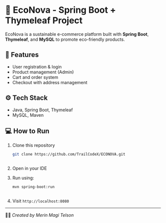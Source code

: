    # 🌱 EcoNova - Spring Boot + Thymeleaf Project

   EcoNova is a sustainable e-commerce platform built with **Spring Boot**, **Thymeleaf**, and **MySQL** to promote eco-friendly products.

   ## 🚀 Features
   - User registration & login  
   - Product management (Admin)  
   - Cart and order system  
   - Checkout with address management  

   ## ⚙️ Tech Stack
   - Java, Spring Boot, Thymeleaf  
   - MySQL, Maven  

   ## 💻 How to Run
   1. Clone this repository  
      ```bash
      git clone https://github.com/TrailCodeX/ECONOVA.git
 

   2. Open in your IDE
   3. Run using:

      ```bash
      mvn spring-boot:run
    
   4. Visit `http://localhost:8080`

   ---

   👩‍💻 *Created by Merin Magi Telson*

   ```
